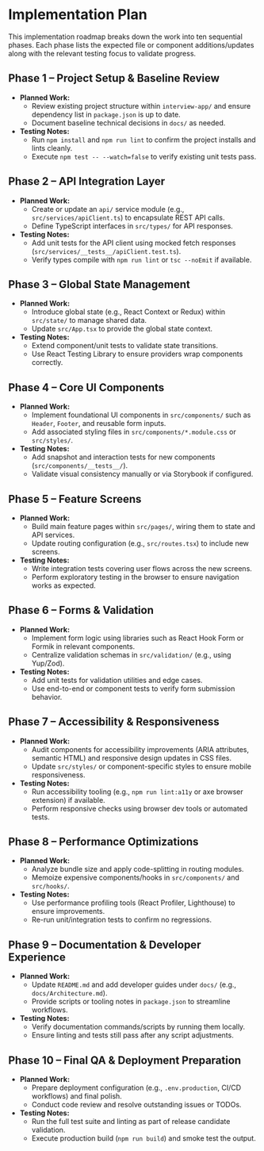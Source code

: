 # Implementation Plan

This implementation roadmap breaks down the work into ten sequential phases. Each phase lists the expected file or component additions/updates along with the relevant testing focus to validate progress.

## Phase 1 – Project Setup & Baseline Review
- **Planned Work:**
  - Review existing project structure within `interview-app/` and ensure dependency list in `package.json` is up to date.
  - Document baseline technical decisions in `docs/` as needed.
- **Testing Notes:**
  - Run `npm install` and `npm run lint` to confirm the project installs and lints cleanly.
  - Execute `npm test -- --watch=false` to verify existing unit tests pass.

## Phase 2 – API Integration Layer
- **Planned Work:**
  - Create or update an `api/` service module (e.g., `src/services/apiClient.ts`) to encapsulate REST API calls.
  - Define TypeScript interfaces in `src/types/` for API responses.
- **Testing Notes:**
  - Add unit tests for the API client using mocked fetch responses (`src/services/__tests__/apiClient.test.ts`).
  - Verify types compile with `npm run lint` or `tsc --noEmit` if available.

## Phase 3 – Global State Management
- **Planned Work:**
  - Introduce global state (e.g., React Context or Redux) within `src/state/` to manage shared data.
  - Update `src/App.tsx` to provide the global state context.
- **Testing Notes:**
  - Extend component/unit tests to validate state transitions.
  - Use React Testing Library to ensure providers wrap components correctly.

## Phase 4 – Core UI Components
- **Planned Work:**
  - Implement foundational UI components in `src/components/` such as `Header`, `Footer`, and reusable form inputs.
  - Add associated styling files in `src/components/*.module.css` or `src/styles/`.
- **Testing Notes:**
  - Add snapshot and interaction tests for new components (`src/components/__tests__/`).
  - Validate visual consistency manually or via Storybook if configured.

## Phase 5 – Feature Screens
- **Planned Work:**
  - Build main feature pages within `src/pages/`, wiring them to state and API services.
  - Update routing configuration (e.g., `src/routes.tsx`) to include new screens.
- **Testing Notes:**
  - Write integration tests covering user flows across the new screens.
  - Perform exploratory testing in the browser to ensure navigation works as expected.

## Phase 6 – Forms & Validation
- **Planned Work:**
  - Implement form logic using libraries such as React Hook Form or Formik in relevant components.
  - Centralize validation schemas in `src/validation/` (e.g., using Yup/Zod).
- **Testing Notes:**
  - Add unit tests for validation utilities and edge cases.
  - Use end-to-end or component tests to verify form submission behavior.

## Phase 7 – Accessibility & Responsiveness
- **Planned Work:**
  - Audit components for accessibility improvements (ARIA attributes, semantic HTML) and responsive design updates in CSS files.
  - Update `src/styles/` or component-specific styles to ensure mobile responsiveness.
- **Testing Notes:**
  - Run accessibility tooling (e.g., `npm run lint:a11y` or axe browser extension) if available.
  - Perform responsive checks using browser dev tools or automated tests.

## Phase 8 – Performance Optimizations
- **Planned Work:**
  - Analyze bundle size and apply code-splitting in routing modules.
  - Memoize expensive components/hooks in `src/components/` and `src/hooks/`.
- **Testing Notes:**
  - Use performance profiling tools (React Profiler, Lighthouse) to ensure improvements.
  - Re-run unit/integration tests to confirm no regressions.

## Phase 9 – Documentation & Developer Experience
- **Planned Work:**
  - Update `README.md` and add developer guides under `docs/` (e.g., `docs/Architecture.md`).
  - Provide scripts or tooling notes in `package.json` to streamline workflows.
- **Testing Notes:**
  - Verify documentation commands/scripts by running them locally.
  - Ensure linting and tests still pass after any script adjustments.

## Phase 10 – Final QA & Deployment Preparation
- **Planned Work:**
  - Prepare deployment configuration (e.g., `.env.production`, CI/CD workflows) and final polish.
  - Conduct code review and resolve outstanding issues or TODOs.
- **Testing Notes:**
  - Run the full test suite and linting as part of release candidate validation.
  - Execute production build (`npm run build`) and smoke test the output.
